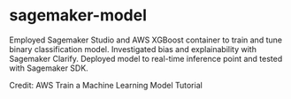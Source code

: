 # sagemaker-model
Employed Sagemaker Studio and AWS XGBoost container to train and tune binary classification model. Investigated bias and explainability with Sagemaker Clarify. Deployed model to real-time inference point and tested with Sagemaker SDK.

Credit: AWS Train a Machine Learning Model Tutorial
